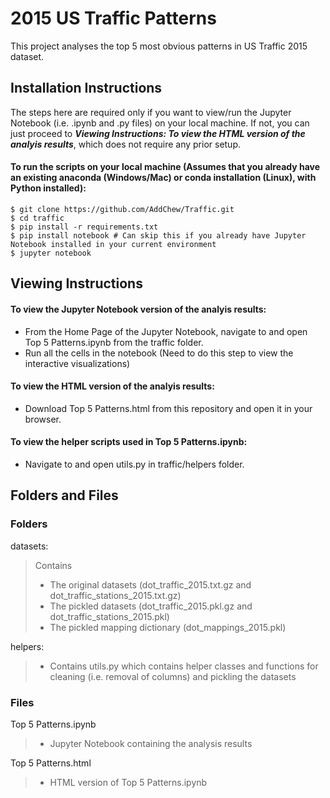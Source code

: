 # 2015 US Traffic Patterns
This project analyses the top 5 most obvious patterns in US Traffic 2015 dataset.
## Installation Instructions
The steps here are required only if you want to view/run the Jupyter Notebook (i.e. .ipynb and .py files) on your local machine. If not, you can just proceed to ***Viewing Instructions: To view the HTML version of the analyis results***, which does not require any prior setup.
#### To run the scripts on your local machine (Assumes that you already have an existing anaconda (Windows/Mac) or conda installation (Linux), with Python installed):
```
$ git clone https://github.com/AddChew/Traffic.git
$ cd traffic
$ pip install -r requirements.txt
$ pip install notebook # Can skip this if you already have Jupyter Notebook installed in your current environment
$ jupyter notebook
```
## Viewing Instructions
#### To view the Jupyter Notebook version of the analyis results:
- From the Home Page of the Jupyter Notebook, navigate to and open Top 5 Patterns.ipynb from the traffic folder.
- Run all the cells in the notebook (Need to do this step to view the interactive visualizations)
#### To view the HTML version of the analyis results:
- Download Top 5 Patterns.html from this repository and open it in your browser.
#### To view the helper scripts used in Top 5 Patterns.ipynb:
- Navigate to and open utils.py in traffic/helpers folder.

## Folders and Files
### Folders
datasets: 
> Contains
> - The original datasets (dot_traffic_2015.txt.gz and dot_traffic_stations_2015.txt.gz)
> - The pickled datasets (dot_traffic_2015.pkl.gz and dot_traffic_stations_2015.pkl)
> - The pickled mapping dictionary (dot_mappings_2015.pkl)
>
helpers: 
> - Contains utils.py which contains helper classes and functions for cleaning (i.e. removal of columns) and pickling the datasets
>
### Files
Top 5 Patterns.ipynb
> - Jupyter Notebook containing the analysis results
> 
Top 5 Patterns.html
> - HTML version of Top 5 Patterns.ipynb
> 
